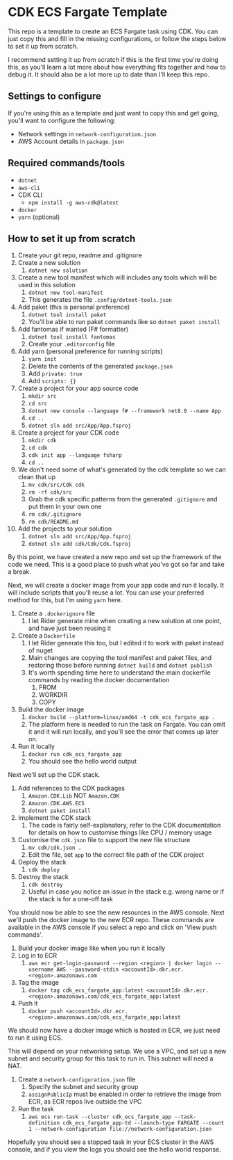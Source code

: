 # CDK ECS Fargate Template

This repo is a template to create an ECS Fargate task using CDK. You can just copy this and fill in the missing configurations, or follow the steps below to set it up from scratch.

I recommend setting it up from scratch if this is the first time you're doing this, as you'll learn a lot more about how everything fits together and how to debug it. It should also be a lot more up to date than I'll keep this repo.

## Settings to configure
If you're using this as a template and just want to copy this and get going, you'll want to configure the following:
* Network settings in `network-configuration.json`
* AWS Account details in `package.json`

## Required commands/tools
* `dotnet`
* `aws-cli`
* CDK CLI
    * `npm install -g aws-cdk@latest`
* `docker`
* `yarn` (optional)

## How to set it up from scratch

1. Create your git repo, readme and .gitignore
2. Create a new solution
    1. `dotnet new solution`
3. Create a new tool manifest which will includes any tools which will be used in this solution
    1. `dotnet new tool-manifest`
    2. This generates the file `.config/dotnet-tools.json`
4. Add paket (this is personal preference)
    1. `dotnet tool install paket`
    2. You'll be able to run paket commands like so `dotnet paket install`
5. Add fantomas if wanted (F# formatter)
    1. `dotnet tool install fantomas`
    2. Create your `.editorconfig` file
6. Add yarn (personal preference for running scripts)
    1. `yarn init`
    2. Delete the contents of the generated `package.json`
    3. Add `private: true`
    4. Add `scripts: {}`
7. Create a project for your app source code
    1. `mkdir src`
    2. `cd src`
    3. `dotnet new console --language f# --framework net8.0 --name App`
    4. `cd ..`
    5. `dotnet sln add src/App/App.fsproj`
8. Create a project for your CDK code
    1. `mkdir cdk`
    2. `cd cdk`
    3. `cdk init app --language fsharp`
    4. `cd ..`
9. We don't need some of what's generated by the cdk template so we can clean that up
    1. `mv cdk/src/Cdk cdk`
    2. `rm -rf cdk/src`
    3. Grab the cdk specific patterns from the generated `.gitignore` and put them in your own one
    4. `rm cdk/.gitignore`
    5. `rm cdk/README.md`
10. Add the projects to your solution
    1. `dotnet sln add src/App/App.fsproj`
    2. `dotnet sln add cdk/Cdk/Cdk.fsproj`

By this point, we have created a new repo and set up the framework of the code we need. This is a good place to push what you've got so far and take a break.

Next, we will create a docker image from your app code and run it locally. It will include scripts that you'll reuse a lot. You can use your preferred method for this, but I'm using `yarn` here.

1. Create a `.dockerignore` file
    1. I let Rider generate mine when creating a new solution at one point, and have just been reusing it
2. Create a `Dockerfile`
    1. I let Rider generate this too, but I edited it to work with paket instead of nuget
    2. Main changes are copying the tool manifest and paket files, and restoring those before running `dotnet build` and `dotnet publish`
    3. It's worth spending time here to understand the main dockerfile commands by reading the docker documentation
        1. FROM
        2. WORKDIR
        3. COPY
3. Build the docker image
    1. `docker build --platform=linux/amd64 -t cdk_ecs_fargate_app .`
    2. The platform here is needed to run the task on Fargate. You can omit it and it will run locally, and you'll see the error that comes up later on.
4. Run it locally
    1. `docker run cdk_ecs_fargate_app`
    2. You should see the hello world output

Next we'll set up the CDK stack.

1. Add references to the CDK packages
    1. `Amazon.CDK.Lib` NOT `Amazon.CDK`
    2. `Amazon.CDK.AWS.ECS`
    3. `dotnet paket install`
2. Implement the CDK stack
    1. The code is fairly self-explanatory, refer to the CDK documentation for details on how to customise things like CPU / memory usage
3. Customise the `cdk.json` file to support the new file structure
    1. `mv cdk/cdk.json .`
    2. Edit the file, set `app` to the correct file path of the CDK project
4. Deploy the stack
    1. `cdk deploy`
5. Destroy the stack
    1. `cdk destroy`
    2. Useful in case you notice an issue in the stack e.g. wrong name or if the stack is for a one-off task

You should now be able to see the new resources in the AWS console. Next we'll push the docker image to the new ECR repo. These commands are available in the AWS console if you select a repo and click on 'View push commands'.

1. Build your docker image like when you run it locally
2. Log in to ECR
    1. `aws ecr get-login-password --region <region> | docker login --username AWS --password-stdin <accountId>.dkr.ecr.<region>.amazonaws.com`
3. Tag the image
    1. `docker tag cdk_ecs_fargate_app:latest <accountId>.dkr.ecr.<region>.amazonaws.com/cdk_ecs_fargate_app:latest`
4. Push it
    1. `docker push <accountId>.dkr.ecr.<region>.amazonaws.com/cdk_ecs_fargate_app:latest`

We should now have a docker image which is hosted in ECR, we just need to run it using ECS.

This will depend on your networking setup. We use a VPC, and set up a new subnet and security group for this task to run in. This subnet will need a NAT.

1. Create a `network-configuration.json` file
    1. Specify the subnet and security group
    2. `assignPublicIp` must be enabled in order to retrieve the image from ECR, as ECR repos live outside the VPC
2. Run the task
    1. `aws ecs run-task --cluster cdk_ecs_fargate_app --task-definition cdk_ecs_fargate_app-td --launch-type FARGATE --count 1 --network-configuration file://network-configuration.json`

Hopefully you should see a stopped task in your ECS cluster in the AWS console, and if you view the logs you should see the hello world response.
